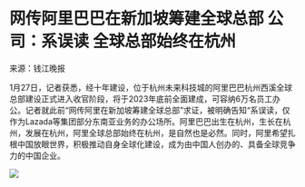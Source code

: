# 网传阿里巴巴在新加坡筹建全球总部 公司：系误读 全球总部始终在杭州

来源：钱江晚报

1月27日，记者获悉，经十年建设，位于杭州未来科技城的阿里巴巴杭州西溪全球总部建设正式进入收官阶段，将于2023年底前全面建成，可容纳6万名员工办公。记者就此前“网传阿里在新加坡筹建全球总部”求证，被明确告知“系误读，仅作为Lazada等集团部分东南亚业务的办公场所。阿里巴巴出生在杭州，生长在杭州，发展在杭州，阿里全球总部始终在杭州，是自然也是必然。同时，阿里希望扎根中国放眼世界，积极推动自身全球化建设，成为由中国人创办的、具备全球竞争力的中国企业。

![](https://inews.gtimg.com/newsapp_bt/0/15629286016/1000)

